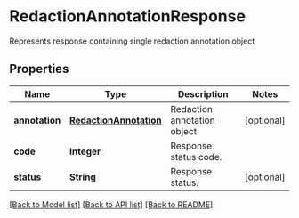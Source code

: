 ﻿
# RedactionAnnotationResponse
Represents response containing single redaction annotation object

## Properties
Name | Type | Description | Notes
------------ | ------------- | ------------- | -------------
**annotation** | [**RedactionAnnotation**](RedactionAnnotation.md) | Redaction annotation object | [optional]
**code** | **Integer** | Response status code. | 
**status** | **String** | Response status. | [optional]


[[Back to Model list]](../../README.md#documentation-for-models) [[Back to API list]](../../README.md#documentation-for-api-endpoints) [[Back to README]](../../README.md)


